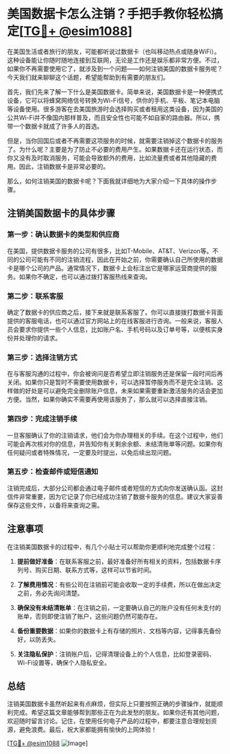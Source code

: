 # 美国数据卡怎么注销？手把手教你轻松搞定[[TG💪+ @esim1088](https://t.me/s/esim1088)]

在美国生活或者旅行的朋友，可能都听说过数据卡（也叫移动热点或随身WiFi）。这种设备能让你随时随地连接到互联网，无论是工作还是娱乐都非常方便。不过，如果你不再需要使用它了，就涉及到一个问题——如何注销美国的数据卡服务呢？今天我们就来聊聊这个话题，希望能帮助到有需要的朋友们。

首先，我们先来了解一下什么是美国数据卡。简单来说，美国数据卡是一种便携式设备，它可以将蜂窝网络信号转换为Wi-Fi信号，供你的手机、平板、笔记本电脑等设备使用。很多游客在去美国旅游时会选择购买或者租用这类设备，因为美国的公共Wi-Fi并不像国内那样普及，而且安全性也可能不如自家的路由器。所以，携带一个数据卡就成了许多人的首选。

但是，当你回国后或者不再需要这项服务的时候，就需要注销掉这个数据卡的服务了。为什么呢？主要是为了防止不必要的费用产生。如果数据卡还在运行状态，而你又没有及时取消服务，可能会导致额外的费用，比如流量费或者其他隐藏的费用。因此，注销数据卡是非常必要的。

那么，如何注销美国的数据卡呢？下面我就详细地为大家介绍一下具体的操作步骤。

## 注销美国数据卡的具体步骤

### 第一步：确认数据卡的类型和供应商

在美国，提供数据卡服务的公司有很多，比如T-Mobile、AT&T、Verizon等。不同的公司可能有不同的注销流程，因此在开始之前，你需要确认自己所使用的数据卡是哪个公司的产品。通常情况下，数据卡上会标注出它是哪家运营商提供的服务。如果你不确定，也可以通过拨打客服热线来查询。

### 第二步：联系客服

确定了数据卡的供应商之后，接下来就是联系客服了。你可以直接拨打数据卡背面提供的客服电话，也可以通过官方网站上的在线客服进行咨询。一般来说，客服人员会要求你提供一些个人信息，比如账户名、手机号码以及订单号等，以便核实身份并处理你的请求。

### 第三步：选择注销方式

在与客服沟通的过程中，你会被询问是否希望立即注销服务还是保留一段时间后再关闭。如果你只是暂时不需要使用数据卡，可以选择暂停服务而不是完全注销。这样做的好处是可以避免完全删除账户信息，未来如果需要重新激活服务的话会更加方便。当然，如果你确实不需要再使用该服务了，那么就可以选择直接注销。

### 第四步：完成注销手续

一旦客服确认了你的注销请求，他们会为你办理相关的手续。在这个过程中，他们可能会再次核对你的信息，并告知你有关剩余余额、未结清账单等问题。如果你有任何疑问或者特殊情况，一定要及时提出，以免后续出现问题。

### 第五步：检查邮件或短信通知

注销完成后，大部分公司都会通过电子邮件或者短信的方式向你发送确认函。这封信件非常重要，因为它记录了你已经成功注销了数据卡服务的信息。建议大家妥善保存这些文件，以备将来查询之需。

## 注意事项

在注销美国数据卡的过程中，有几个小贴士可以帮助你更顺利地完成整个过程：

1. **提前做好准备**：在联系客服之前，最好准备好所有相关的资料，包括数据卡序列号、购买日期、联系方式等，这样可以节省时间。
   
2. **了解费用情况**：有些公司在注销前可能会收取一定的手续费，所以在做出决定之前，务必先询问清楚。

3. **确保没有未结清账单**：在注销之前，一定要确认自己的账户没有任何未支付的账单，否则即使注销了账户，这些问题仍然可能存在。

4. **备份重要数据**：如果你的数据卡上有存储的照片、文档等内容，记得事先备份好，以防丢失。

5. **关注隐私保护**：注销账户后，记得清理设备上的个人信息，比如登录密码、Wi-Fi设置等，确保个人隐私安全。

## 总结

注销美国数据卡虽然听起来有点麻烦，但实际上只要按照正确的步骤操作，就能顺利完成。希望这篇文章能够帮到那些正在为此发愁的朋友。如果你还有其他问题，欢迎随时留言讨论。记住，在使用任何电子产品的过程中，都要注意合理规划资源，避免浪费。最后，祝大家都能拥有愉快的上网体验！

[[TG💪+ @esim1088](https://t.me/s/esim1088) ![Image](https://i.postimg.cc/4NQfJmqS/Snipaste-2025-05-13-00-14-12.png)]